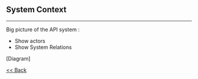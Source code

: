 ## System Context
------

Big picture of the API system :
* Show actors
* Show System Relations

[Diagram]

[ << Back](./README.md)